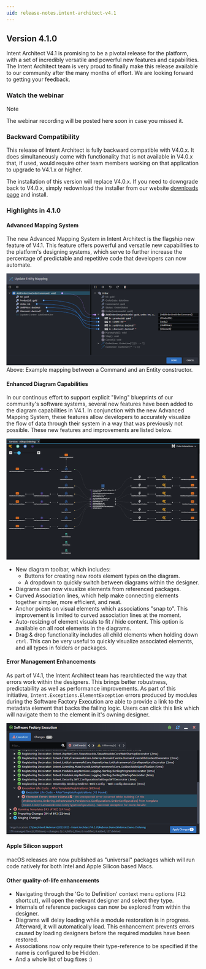 ```yaml
---
uid: release-notes.intent-architect-v4.1
---
```


## Version 4.1.0

Intent Architect V4.1 is promising to be a pivotal release for the platform, with a set of incredibly versatile and powerful new features and capabilities. The Intent Architect team is very  proud to finally make this release available to our community after the many months of effort. We are looking forward to getting your feedback.

### Watch the webinar

> [!NOTE]
> The webinar recording will be posted here soon in case you missed it.

### Backward Compatibility

This release of Intent Architect is fully backward compatible with V4.0.x. It does simultaneously come with functionality that is not available in V4.0.x that, if used, would require other team members working on that application to upgrade to V4.1.x or higher.

The installation of this version will replace V4.0.x. If you need to downgrade back to V4.0.x, simply redownload the installer from our website [downloads page](https://intentarchitect.com/#/downloads) and install.

### Highlights in 4.1.0

#### Advanced Mapping System

The new Advanced Mapping System in Intent Architect is the flagship new feature of V4.1. This feature offers powerful and versatile new capabilities to the platform's designing systems, which serve to further increase the percentage of predictable and repetitive code that developers can now automate.

![Advanced Mapping System Example](images/4.1.0/mapping-system-example.png)
Above: Example mapping between a Command and an Entity constructor.

#### Enhanced Diagram Capabilities

In our continous effort to support explicit "living" blueprints of our community's software systems, several new features have been added to the diagram capabilities in V4.1. In conjunction with the new Advanced Mapping System, these features allow developers to accurately visualize the flow of data through their system in a way that was previously not possible. These new features and improvements are listed below.

![Advanced Mapping System Example](images/4.1.0/new-diagram-capabilities.png)

- New diagram toolbar, which includes:
    - Buttons for creating new roots element types on the diagram.
    - A dropdown to quickly switch between diagrams within the designer.
- Diagrams can now visualize elements from referenced packages.
- Curved Association lines, which help make connecting elements together simpler, more efficient, and neat.
- Anchor points on visual elements which associations "snap to". This improvement is limited to curved association lines at the moment.
- Auto-resizing of element visuals to fit / hide content. This option is available on all root elements in the diagrams.
- Drag & drop functionality includes all child elements when holding down `ctrl`. This can be very useful to quickly visualize associated elements, and all types in folders or packages.

#### Error Management Enhancements
As part of V4.1, the Intent Architect team has rearchtiected the way that errors work within the designers. This brings better robustness, predictability as well as performance improvements. As part of this initiative, `Intent.Exceptions.ElementException` errors produced by modules during the Software Factory Execution are able to provide a link to the metadata element that backs the failing logic. Users can click this link which will navigate them to the element in it's owning designer.

![Advanced Mapping System Example](images/4.1.0/element-exception-example.png)

#### Apple Silicon support

macOS releases are now published as "universal" packages which will run code natively for both Intel and Apple Silicon based Macs.

#### Other quality-of-life enhancements
- Navigating through the 'Go to Definition' context menu options (`F12` shortcut), will open the relevant designer and select they type.
- Internals of reference packages can now be explored from within the designer.
- Diagrams will delay loading while a module restoration is in progress. Afterward, it will automatically load. This enhancement prevents errors caused by loading designers before the required modules have been restored.
- Associations now only require their type-reference to be specified if the name is configured to be Hidden.
- And a whole list of bug fixes :)


